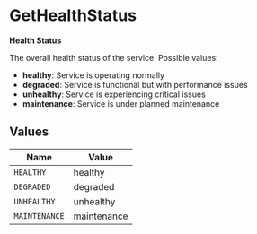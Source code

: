 # GetHealthStatus

**Health Status**

The overall health status of the service. Possible values:
- **healthy**: Service is operating normally
- **degraded**: Service is functional but with performance issues
- **unhealthy**: Service is experiencing critical issues
- **maintenance**: Service is under planned maintenance



## Values

| Name          | Value         |
| ------------- | ------------- |
| `HEALTHY`     | healthy       |
| `DEGRADED`    | degraded      |
| `UNHEALTHY`   | unhealthy     |
| `MAINTENANCE` | maintenance   |